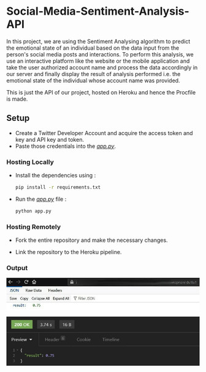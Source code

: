 # Social-Media-Sentiment-Analysis-API

In this project, we are using the Sentiment Analysing algorithm to predict the emotional state of an individual based  on the data input from the person's social media posts and interactions. To perform this analysis, we use an interactive platform like the website or the mobile application and take the user authorized account name and process the data accordingly in our server and finally display the result of analysis performed i.e. the emotional state of the individual whose account name was provided.

This is just the API of our project, hosted on Heroku and hence the Procfile is made.

## Setup

- Create a Twitter Developer Account and acquire the access token and key and API key and token.
- Paste those credentials into the [*app.py*](/app.py).

### Hosting Locally

- Install the dependencies using :

    ```bash
    pip install -r requirements.txt
    ```

- Run the [*app.py*](/app.py) file :

    ```bash
    python app.py
    ```

### Hosting Remotely

- Fork the entire repository and make the necessary changes.

- Link the repository to the Heroku pipeline.

### Output

<p align="center">
<img src='Static\1.jpg' alt="Browser View">
</p>
<p align="center">
<img src='Static\2.jpg' alt="API Tester View">
</p>